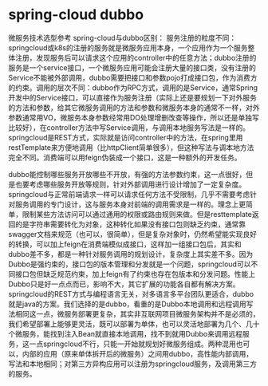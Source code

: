 # spring-cloud dubbo
微服务技术选型参考
spring-cloud与dubbo区别：
服务注册的粒度不同：springcloud或k8s的注册的服务就是微服务应用本身，一个应用作为一个服务整体注册，发现服务后可以请求这个应用的controller中的任意方法；dubbo注册的服务是一个service接口，一个微服务应用可能会注册大量的接口类，没有注册的Service不能被外部调用，dubbo需要把接口和参数pojo打成接口包，作为消费方的约束。调用的层次不同：dubbo作为RPC方式，调用的是Service，通常Spring开发中的Service接口，可以直接作为服务注册（实际上还是要规划一下对外服务的方法和参数，给其它微服务调用的方法和参数和微服务本身的通常不一样，对外参数通常用VO，微服务本身参数经常用DO处理增删改查等操作，所以还是单独写比较好），在controller方法中写Service调用，与调用本地服务写法是一样的。springcloud是REST方式，实际就是访问controller中的方法，在spring里用restTemplate来方便地调用（比httpClient简单很多），但这种写法与调本地方法完全不同。消费端可以用feign伪装成一个接口，这是一种额外的开发任务。

dubbo能控制哪些服务开放哪些不开放，有强的方法参数约束，这一点很好，但是也要考虑哪些服务开放等规则，针对外部调用进行设计增加了一定复杂度。springcloud与正常前端请求一样可以请求任何方法不受限制，几乎不需要考虑针对服务调用的专门设计，这与服务本身对前端的调用需求是一样的。理念上更简单，限制某些方法访问可以通过通用的权限或路由规则来做。但是resttemplate返回的是字符串需要转化为对象，这种转化如果没有接口包则缺乏约束，通常靠swagger文档来规范（也可以，很简单），但是复杂对象时，仍然希望能实现良好的转换，可以加上feign在消费端模似成接口，这样加一组接口包后，其实和dubbo差不多，都是一种针对服务调用的规划设计，复杂度上其实差不多。因为Dubbo是强约束的，接口包的版本管理和分发就是一个问题，springcloud可以不同接口包但缺乏规范约束，加上feign有了约束也存在包版本和分发问题。性能上Dubbo只是好一点点而已，影响不大，其它扩展的功能各自都有解决方案。springcloud的REST方式与编程语言无关，对多语言多平台团队更适合，dubbo就是java的方案。我们选择的是dubbo，看重的是Dubbo本地调用和远程调用写法相同这一点，微服务部署更复杂，其实非互联网项目微服务架构并不是必须的，我们希望部署上能够更灵活，既可以部署为单体，也可以灵活地部署为几个、几十个微服务，能找到注入Bean就直接本地调用，找不到就用Dubbo来调用远程服务，这一点springcloud不行，只能一开始就规划好微服务组成。两种混用也可以，内部的应用（原来单体拆开后的微服务）之间用dubbo，高性能内部调用，写法和本地相同；对第三方异构应用可以注册为springcloud服务，及调用第三方的服务。
